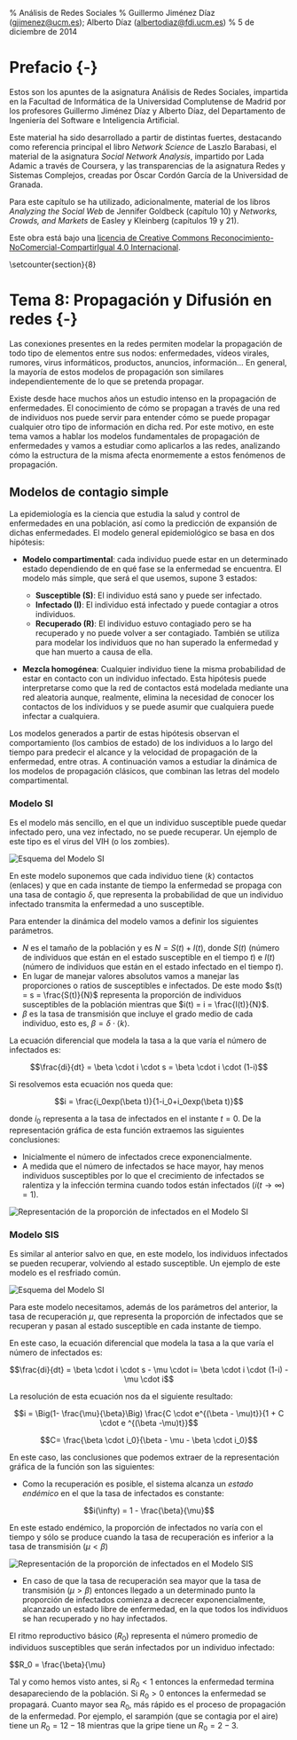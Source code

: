 % Análisis de Redes Sociales
% Guillermo Jiménez Díaz (gjimenez@ucm.es); Alberto Díaz (albertodiaz@fdi.ucm.es)
% 5 de diciembre de 2014


# Prefacio {-}

Estos son los apuntes de la asignatura Análisis de Redes Sociales, impartida en la Facultad de Informática de la Universidad Complutense de Madrid por los profesores Guillermo Jiménez Díaz y Alberto Díaz, del Departamento de Ingeniería del Software e Inteligencia Artificial.

Este material ha sido desarrollado a partir de distintas fuertes, destacando como referencia principal el libro _Network Science_ de Laszlo Barabasi, el material de la asignatura _Social Network Analysis_, impartido por Lada Adamic a través de Coursera, y las transparencias de la asignatura Redes y Sistemas Complejos, creadas por Óscar Cordón García de la Universidad de Granada.

Para este capítulo se ha utilizado, adicionalmente, material de los libros _Analyzing the Social Web_ de Jennifer Goldbeck (capítulo 10) y _Networks, Crowds, and Markets_ de Easley y Kleinberg (capítulos 19 y 21).

Este obra está bajo una [licencia de Creative Commons Reconocimiento-NoComercial-CompartirIgual 4.0 Internacional](http://creativecommons.org/licenses/by-nc-sa/4.0/).

\setcounter{section}{8}

# Tema 8: Propagación y Difusión en redes {-}

Las conexiones presentes en la redes permiten modelar la propagación de todo tipo de elementos entre sus nodos: enfermedades, vídeos virales, rumores, virus informáticos, productos, anuncios, información... En general, la mayoría de estos modelos de propagación son similares independientemente de lo que se pretenda propagar.

Existe desde hace muchos años un estudio intenso en la propagación de enfermedades. El conocimiento de cómo se propagan a través de una red de individuos nos puede servir para entender cómo se puede propagar cualquier otro tipo de información en dicha red. Por este motivo, en este tema vamos a hablar los modelos fundamentales de propagación de enfermedades y vamos a estudiar como aplicarlos a las redes, analizando cómo la estructura de la misma afecta enormemente a estos fenómenos de propagación.

## Modelos de contagio simple

La epidemiología es la ciencia que estudia la salud y control de enfermedades en una población, así como la predicción de expansión de dichas enfermedades. El modelo general epidemiológico se basa en dos hipótesis: 

- **Modelo compartimental**: cada individuo puede estar en un determinado estado dependiendo de en qué fase se la enfermedad se encuentra. El modelo más simple, que será el que usemos, supone 3 estados:
    - **Susceptible (S)**: El individuo está sano y puede ser infectado.
    - **Infectado (I)**: El individuo está infectado y puede contagiar a otros individuos.
    - **Recuperado (R)**: El individuo estuvo contagiado pero se ha recuperado y no puede volver a ser contagiado. También se utiliza para modelar los individuos que no han superado la enfermedad y que han muerto a causa de ella.

- **Mezcla homogénea**: Cualquier individuo tiene la misma probabilidad de estar en contacto con un individuo infectado. Esta hipótesis puede interpretarse como que la red de contactos está modelada mediante una red aleatoria aunque, realmente, elimina la necesidad de conocer los contactos de los individuos y se puede asumir que cualquiera puede infectar a cualquiera.

Los modelos generados a partir de estas hipótesis observan el comportamiento (los cambios de estado) de los individuos a lo largo del tiempo para predecir el alcance y la velocidad de propagación de la enfermedad, entre otras. A continuación vamos a estudiar la dinámica de los modelos de propagación  clásicos, que combinan las letras del modelo compartimental.

### Modelo SI

Es el modelo más sencillo, en el que un individuo susceptible puede quedar infectado pero, una vez infectado, no se puede recuperar. Un ejemplo de este tipo es el virus del VIH (o los zombies).

![Esquema del Modelo SI](../images/tema08/modeloSI.png)

En este modelo suponemos que cada individuo tiene $\langle k \rangle$ contactos (enlaces) y que en cada instante de tiempo la enfermedad se propaga con una tasa de contagio $\delta$, que representa la probabilidad de que un individuo infectado transmita la enfermedad a uno susceptible.

Para entender la dinámica del modelo vamos a definir los siguientes parámetros.

- $N$ es el tamaño de la población y es $N = S(t) + I(t)$, donde $S(t)$ (número de individuos que están en el estado susceptible en el tiempo $t$) e $I(t)$ (número de individuos que están en el estado infectado en el tiempo $t$).
- En lugar de manejar valores absolutos vamos a manejar las proporciones o ratios de susceptibles e infectados. De este modo $s(t) = s = \frac{S(t)}{N}$ representa la proporción de individuos susceptibles de la población mientras que $i(t) = i = \frac{I(t)}{N}$.
- $\beta$ es la tasa de transmisión que incluye el grado medio de cada individuo, esto es, $\beta = \delta \cdot \langle k \rangle$.

La ecuación diferencial que modela la tasa a la que varía el número de infectados es:

$$\frac{di}{dt} = \beta \cdot i \cdot s = \beta \cdot i \cdot (1-i)$$

Si resolvemos esta ecuación nos queda que:

$$i = \frac{i_0exp(\beta t)}{1-i_0+i_0exp(\beta t)}$$

donde $i_0$ representa a la tasa de infectados en el instante $t=0$. De la representación gráfica de esta función extraemos las siguientes conclusiones:

- Inicialmente el número de infectados crece exponencialmente.
- A medida que el número de infectados se hace mayor, hay menos individuos susceptibles por lo que el crecimiento de infectados se ralentiza y la infección termina cuando todos están infectados ($i(t \to \infty)= 1$).

![Representación de la proporción de infectados en el Modelo SI](../images/tema08/graficaSI.png)

### Modelo SIS

Es similar al anterior salvo en que, en este modelo, los individuos infectados se pueden recuperar, volviendo al estado susceptible. Un ejemplo de este modelo es el resfriado común.

![Esquema del Modelo SI](../images/tema08/modeloSI.png)

Para este modelo necesitamos, además de los parámetros del anterior, la tasa de recuperación $\mu$, que representa la proporción de infectados que se recuperan y pasan al estado susceptible en cada instante de tiempo.

En este caso, la ecuación diferencial que modela la tasa a la que varía el número de infectados es:

$$\frac{di}{dt} = \beta \cdot i \cdot s - \mu \cdot i= \beta \cdot i \cdot (1-i) - \mu \cdot i$$

La resolución de esta ecuación nos da el siguiente resultado:

$$i = \Big(1- \frac{\mu}{\beta}\Big) \frac{C \cdot e^{(\beta - \mu)t}}{1 + C \cdot e ^{(\beta -\mu)t}}$$

$$C= \frac{\beta \cdot i_0}{\beta - \mu - \beta \cdot i_0}$$

En este caso, las conclusiones que podemos extraer de la representación gráfica de la función son las siguientes:

- Como la recuperación es posible, el sistema alcanza un _estado endémico_ en el que la tasa de infectados es constante:

$$i(\infty) = 1 - \frac{\beta}{\mu}$$

En este estado endémico, la proporción de infectados no varía con el tiempo y sólo se produce cuando la tasa de recuperación es inferior a la tasa de transmisión ($\mu < \beta$)

![Representación de la proporción de infectados en el Modelo SIS](../images/tema08/graficaSIS.png)

- En caso de que la tasa de recuperación sea mayor que la tasa de transmisión ($\mu > \beta$) entonces llegado a un determinado punto la proporción de infectados comienza a decrecer exponencialmente, alcanzado un estado libre de enfermedad, en la que todos los individuos se han recuperado y no hay infectados.

El ritmo reproductivo básico ($R_0$) representa el número promedio de individuos susceptibles que serán infectados por un individuo infectado:

$$R_0 = \frac{\beta}{\mu}

Tal y como hemos visto antes, si $R_0 < 1$ entonces la enfermedad termina desapareciendo de la población. Si $R_0>0$ entonces la enfermedad se propagará. Cuanto mayor sea $R_0$, más rápido es el proceso de propagación de la enfermedad. Por ejemplo, el sarampión (que se contagia por el aire) tiene un $R_0= 12-18$ mientras que la gripe tiene un $R_0 = 2-3$.
